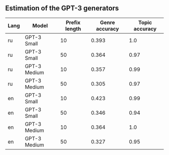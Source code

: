## Estimation of the GPT-3 generators


| Lang | Model        | Prefix length | Genre accuracy | Topic accuracy |
|------|--------------|---------------|----------------|----------------|
| ru   | GPT-3 Small  | 10            | 0.393          | 1.0            |
| ru   | GPT-3 Small  | 50            | 0.364          | 0.97           |
| ru   | GPT-3 Medium | 10            | 0.357          | 0.99           |
| ru   | GPT-3 Medium | 50            | 0.305          | 0.97           |
| en   | GPT-3 Small  | 10            | 0.423          | 0.99           |
| en   | GPT-3 Small  | 50            | 0.346          | 0.94           |
| en   | GPT-3 Medium | 10            | 0.364          | 1.0            |
| en   | GPT-3 Medium | 50            | 0.327          | 0.95           |